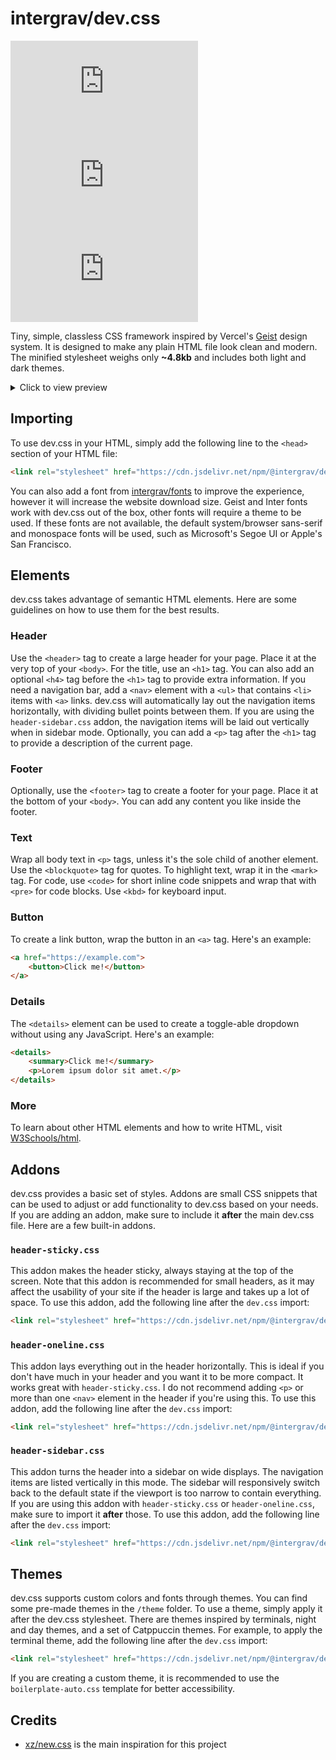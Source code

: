 # intergrav/dev.css

[![NPM Version](https://img.shields.io/npm/v/@intergrav/dev.css)](https://www.npmjs.com/package/@intergrav/dev.css) [![jsDelivr hits (npm)](https://img.shields.io/jsdelivr/npm/hm/@intergrav/dev.css)](https://cdn.jsdelivr.net/npm/@intergrav/dev.css/) [![GitHub Repo stars](https://img.shields.io/github/stars/intergrav/dev.css)](https://github.com/intergrav/dev.css)

Tiny, simple, classless CSS framework inspired by Vercel's [Geist](https://vercel.com/geist) design system. It is designed to make any plain HTML file look clean and modern. The minified stylesheet weighs only **~4.8kb** and includes both light and dark themes.

<details>
<summary>Click to view preview</summary>
<img src="https://raw.githubusercontent.com/intergrav/branding/main/dev.css/preview/desktop-light.png" alt="dev.css desktop demo, light mode">
<img src="https://raw.githubusercontent.com/intergrav/branding/main/dev.css/preview/desktop-dark.png" alt="dev.css desktop demo, dark mode">
<img height="748px" src="https://raw.githubusercontent.com/intergrav/branding/main/dev.css/preview/mobile-light.png" alt="dev.css mobile demo, dark mode">
<img height="748px" src="https://raw.githubusercontent.com/intergrav/branding/main/dev.css/preview/mobile-dark.png" alt="dev.css mobile demo, dark mode">
</details>

## Importing

To use dev.css in your HTML, simply add the following line to the `<head>` section of your HTML file:

```html
<link rel="stylesheet" href="https://cdn.jsdelivr.net/npm/@intergrav/dev.css@3">
```

You can also add a font from [intergrav/fonts](https://github.com/intergrav/fonts#readme) to improve the experience, however it will increase the website download size. Geist and Inter fonts work with dev.css out of the box, other fonts will require a theme to be used. If these fonts are not available, the default system/browser sans-serif and monospace fonts will be used, such as Microsoft's Segoe UI or Apple's San Francisco.

## Elements

dev.css takes advantage of semantic HTML elements. Here are some guidelines on how to use them for the best results.

### Header

Use the `<header>` tag to create a large header for your page. Place it at the very top of your `<body>`. For the title, use an `<h1>` tag. You can also add an optional `<h4>` tag before the `<h1>` tag to provide extra information. If you need a navigation bar, add a `<nav>` element with a `<ul>` that contains `<li>` items with `<a>` links. dev.css will automatically lay out the navigation items horizontally, with dividing bullet points between them. If you are using the `header-sidebar.css` addon, the navigation items will be laid out vertically when in sidebar mode. Optionally, you can add a `<p>` tag after the `<h1>` tag to provide a description of the current page.

### Footer

Optionally, use the `<footer>` tag to create a footer for your page. Place it at the bottom of your `<body>`. You can add any content you like inside the footer.

### Text

Wrap all body text in `<p>` tags, unless it's the sole child of another element. Use the `<blockquote>` tag for quotes. To highlight text, wrap it in the `<mark>` tag. For code, use `<code>` for short inline code snippets and wrap that with `<pre>` for code blocks. Use `<kbd>` for keyboard input.

### Button

To create a link button, wrap the button in an `<a>` tag. Here's an example:

```html
<a href="https://example.com">
	<button>Click me!</button>
</a>
```

### Details

The `<details>` element can be used to create a toggle-able dropdown without using any JavaScript. Here's an example:

```html
<details>
	<summary>Click me!</summary>
	<p>Lorem ipsum dolor sit amet.</p>
</details>
```

### More

To learn about other HTML elements and how to write HTML, visit [W3Schools/html](https://www.w3schools.com/html/).

## Addons

dev.css provides a basic set of styles. Addons are small CSS snippets that can be used to adjust or add functionality to dev.css based on your needs. If you are adding an addon, make sure to include it **after** the main dev.css file. Here are a few built-in addons.

### `header-sticky.css`

This addon makes the header sticky, always staying at the top of the screen. Note that this addon is recommended for small headers, as it may affect the usability of your site if the header is large and takes up a lot of space. To use this addon, add the following line after the `dev.css` import:

```html
<link rel="stylesheet" href="https://cdn.jsdelivr.net/npm/@intergrav/dev.css@3/addon/header-sticky.min.css">
```

### `header-oneline.css`

This addon lays everything out in the header horizontally. This is ideal if you don't have much in your header and you want it to be more compact. It works great with `header-sticky.css`. I do not recommend adding `<p>` or more than one `<nav>` element in the header if you're using this. To use this addon, add the following line after the `dev.css` import:

```html
<link rel="stylesheet" href="https://cdn.jsdelivr.net/npm/@intergrav/dev.css@3/addon/header-oneline.min.css">
```

### `header-sidebar.css`

This addon turns the header into a sidebar on wide displays. The navigation items are listed vertically in this mode. The sidebar will responsively switch back to the default state if the viewport is too narrow to contain everything. If you are using this addon with `header-sticky.css` or `header-oneline.css`, make sure to import it **after** those. To use this addon, add the following line after the `dev.css` import:

```html
<link rel="stylesheet" href="https://cdn.jsdelivr.net/npm/@intergrav/dev.css@3/addon/header-sidebar.min.css">
```

## Themes

dev.css supports custom colors and fonts through themes. You can find some pre-made themes in the `/theme` folder. To use a theme, simply apply it after the dev.css stylesheet. There are themes inspired by terminals, night and day themes, and a set of Catppuccin themes. For example, to apply the terminal theme, add the following line after the `dev.css` import:

```html
<link rel="stylesheet" href="https://cdn.jsdelivr.net/npm/@intergrav/dev.css@3/theme/terminal.min.css">
```

If you are creating a custom theme, it is recommended to use the `boilerplate-auto.css` template for better accessibility.

## Credits

- [xz/new.css](https://github.com/xz/new.css) is the main inspiration for this project
